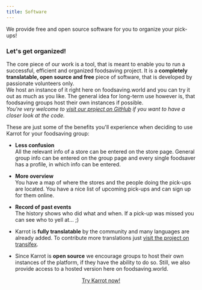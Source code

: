 ```yaml
---
title: Software
---
```


<div class="sample-content"><div class="info-box"><div class="fa fa-box fa-file-code-o float-left"></div><p>We provide free and open source software for you to organize your pick-ups!</p></div></div>

### Let's get organized!
The core piece of our work is a tool, that is meant to enable you to run a successful, efficient and organized foodsaving project. It is a <strong>completely translatable, open source and free</strong> piece of software, that is developed by passionate volunteers only. <br>
We host an instance of it right here on foodsaving.world and you can try it out as much as you like. The general idea for long-term use however is, that foodsaving groups host their own instances if possible. <br>
_You're very welcome to <a href=https://github.com/yunity/karrot-frontend>visit our project on GitHub</a> if you want to have a closer look at the code._</p>

These are just some of the benefits you'll experience when deciding to use Karrot for your foodsaving group:

* **Less confusion** <br> All the relevant info of a store can be entered on the store page. General group info can be entered on the group page and every single foodsaver has a profile, in which info can be entered.

* **More overview** <br> You have a map of where the stores and the people doing the pick-ups are located. You have a nice list of upcoming pick-ups and can sign up for them online.

* **Record of past events** <br> The history shows who did what and when. If a pick-up was missed you can see who to yell at... ;)

* Karrot is **fully translatable** by the community and many languages are already added. To contribute more translations just <a href="https://www.transifex.com/yunity-1/karrot/" target="_blank">visit the project on transifex</a>.

* Since Karrot is **open source** we encourage groups to host their own instances of the platform, if they have the ability to do so. Still, we also provide access to a hosted version here on foodsaving.world.

<div align="center"><p><a href="https://foodsaving.world" target="_blank" class="button">Try Karrot now!</a></p></div>
